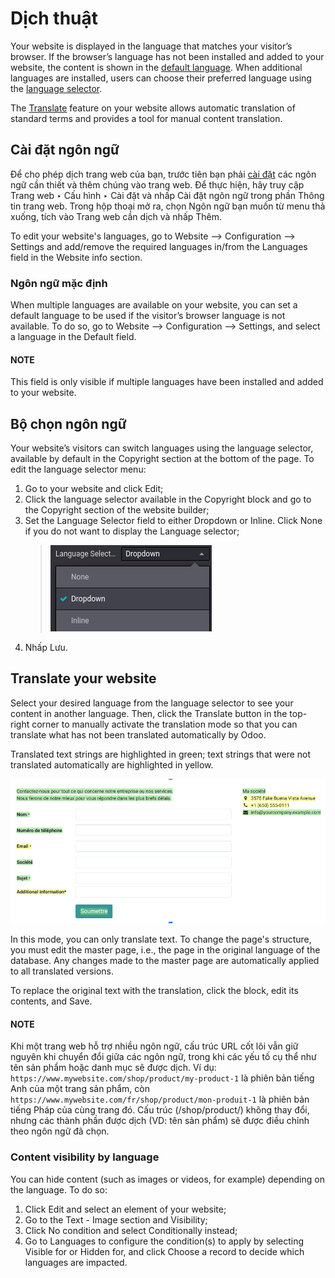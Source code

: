 # Dịch thuật

Your website is displayed in the language that matches your visitor’s browser. If the browser’s
language has not been installed and added to your website, the content is shown in the
[default language](#translate-default-language). When additional languages are installed, users
can choose their preferred language using the [language selector](#translate-language-selector).

The [Translate](#translate-translate) feature on your website allows automatic translation of
standard terms and provides a tool for manual content translation.

## Cài đặt ngôn ngữ

Để cho phép dịch trang web của bạn, trước tiên bạn phải [cài đặt](../../../general/users/language.md) các ngôn ngữ cần thiết và thêm chúng vào trang web. Để thực hiện, hãy truy cập Trang web ‣ Cấu hình ‣ Cài đặt và nhấp <i class="fa fa-arrow-right"></i> Cài đặt ngôn ngữ trong phần Thông tin trang web. Trong hộp thoại mở ra, chọn Ngôn ngữ bạn muốn từ menu thả xuống, tích vào Trang web cần dịch và nhấp Thêm.

To edit your website's languages, go to Website -–> Configuration -–> Settings and
add/remove the required languages in/from the Languages field in the
Website info section.

<a id="translate-default-language"></a>

### Ngôn ngữ mặc định

When multiple languages are available on your website, you can set a default language to be used if
the visitor’s browser language is not available. To do so, go to Website –->
Configuration -–> Settings, and select a language in the Default field.

#### NOTE
This field is only visible if multiple languages have been installed and added to your website.

<a id="translate-language-selector"></a>

## Bộ chọn ngôn ngữ

Your website’s visitors can switch languages using the language selector, available by default in
the Copyright section at the bottom of the page. To edit the language selector menu:

1. Go to your website and click Edit;
2. Click the language selector available in the Copyright block and go to the
   Copyright section of the website builder;
3. Set the Language Selector field to either Dropdown or Inline.
   Click None if you do not want to display the  Language selector;
   > ![Add a language selector menu.](../../../../.gitbook/assets/language-selector.png)
4. Nhấp Lưu.

<a id="translate-translate"></a>

## Translate your website

Select your desired language from the language selector to see your content in another language.
Then, click the Translate button in the top-right corner to manually activate the
translation mode so that you can translate what has not been translated automatically by Odoo.

Translated text strings are highlighted in green; text strings that were not translated
automatically are highlighted in yellow.

![Entering the translation mode](../../../../.gitbook/assets/translated-text.png)

In this mode, you can only translate text. To change the page's structure, you must edit the master
page, i.e., the page in the original language of the database. Any changes made to the master page
are automatically applied to all translated versions.

To replace the original text with the translation, click the block, edit its contents, and
Save.

#### NOTE
Khi một trang web hỗ trợ nhiều ngôn ngữ, cấu trúc URL cốt lõi vẫn giữ nguyên khi chuyển đổi giữa các ngôn ngữ, trong khi các yếu tố cụ thể như tên sản phẩm hoặc danh mục sẽ được dịch. Ví dụ: `https://www.mywebsite.com/shop/product/my-product-1` là phiên bản tiếng Anh của một trang sản phẩm, còn `https://www.mywebsite.com/fr/shop/product/mon-produit-1` là phiên bản tiếng Pháp của cùng trang đó. Cấu trúc (/shop/product/) không thay đổi, nhưng các thành phần được dịch (VD: tên sản phẩm) sẽ được điều chỉnh theo ngôn ngữ đã chọn.

### Content visibility by language

You can hide content (such as images or videos, for example) depending on the language. To do so:

1. Click Edit and select an element of your website;
2. Go to the Text - Image section and Visibility;
3. Click No condition and select Conditionally instead;
4. Go to Languages to configure the condition(s) to apply by selecting
   Visible for or Hidden for, and click Choose a record to
   decide which languages are impacted.
